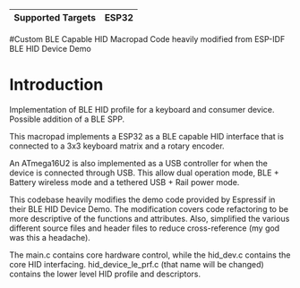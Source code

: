 | Supported Targets | ESP32 |
| ----------------- | ----- |

#Custom BLE Capable HID Macropad
Code heavily modified from ESP-IDF BLE HID Device Demo

Introduction
========================
Implementation of BLE HID profile for a keyboard and consumer device. Possible addition of a BLE SPP. 

This macropad implements a ESP32 as a BLE capable HID interface that is connected to a 3x3 keyboard matrix and a rotary encoder. 

An ATmega16U2 is also implemented as a USB controller for when the device is connected through USB. This allow dual operation mode, BLE + Battery wireless mode and a tethered USB + Rail power mode.

This codebase heavily modifies the demo code provided by Espressif in their BLE HID Device Demo. The modification covers code refactoring to be more descriptive of the functions and attributes. Also, simplified the various different source files and header files to reduce cross-reference (my god was this a headache).

The main.c contains core hardware control, while the hid_dev.c contains the core HID interfacing. hid_device_le_prf.c (that name will be changed) contains the lower level HID profile and descriptors.